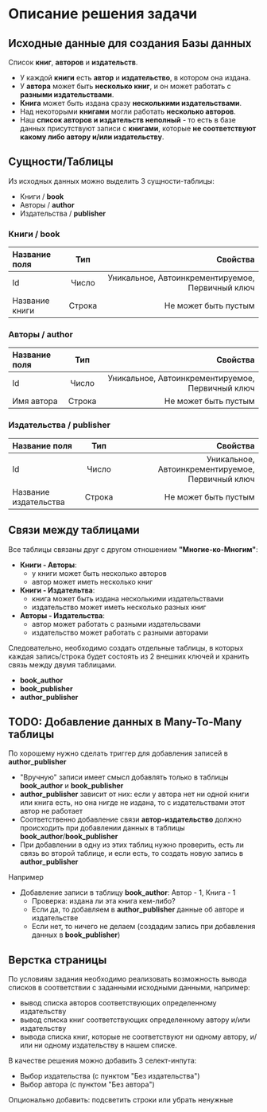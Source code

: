 # Описание решения задачи

## Исходные данные для создания Базы данных

Cписок **книг**, **авторов** и **издательств**.

-   У каждой **книги** есть **автор** и **издательство**, в котором она издана.
-   У **автора** может быть **несколько книг**, и он может работать с **разными издательствами**.
-   **Книга** может быть издана сразу **несколькими издательствами**.
-   Над некоторыми **книгами** могли работать **несколько авторов**.
-   Наш **список авторов и издательств неполный** - то есть в базе данных присутствуют записи с **книгами**, которые **не соответствуют какому либо автору и/или издательству**.

## Сущности/Таблицы

Из исходных данных можно выделить 3 сущности-таблицы:

-   Книги / **book**
-   Авторы / **author**
-   Издательства / **publisher**

### Книги / **book**

| Название поля  |  Тип   |                                         Свойства |
| :------------- | :----: | -----------------------------------------------: |
| Id             | Число  | Уникальное, Автоинкрементируемое, Первичный ключ |
| Название книги | Строка |                             Не может быть пустым |

### Авторы / **author**

| Название поля |  Тип   |                                         Свойства |
| :------------ | :----: | -----------------------------------------------: |
| Id            | Число  | Уникальное, Автоинкрементируемое, Первичный ключ |
| Имя автора    | Строка |                             Не может быть пустым |

### Издательства / **publisher**

| Название поля         |  Тип   |                                         Свойства |
| :-------------------- | :----: | -----------------------------------------------: |
| Id                    | Число  | Уникальное, Автоинкрементируемое, Первичный ключ |
| Название издательства | Строка |                             Не может быть пустым |

## Связи между таблицами

Все таблицы связаны друг с другом отношением **"Многие-ко-Многим"**:

-   **Книги - Авторы**:
    -   у книги может быть несколько авторов
    -   автор может иметь несколько книг
-   **Книги - Издательтва**:
    -   книга может быть издана несколькими издательствами
    -   издательство может иметь несколько разных книг
-   **Авторы - Издательства**:
    -   автор может работать с разными издательсвами
    -   издательство может работать с разными авторами

Следовательно, необходимо создать отдельные таблицы, в которых каждая запись/строка будет состоять из 2 внешних ключей и хранить связь между двумя таблицами.

-   **book_author**
-   **book_publisher**
-   **author_publisher**

## TODO: Добавление данных в Many-To-Many таблицы

По хорошему нужно сделать триггер для добавления записей в **author_publisher**

-   "Вручную" записи имеет смысл добавлять только в таблицы **book_author** и **book_publisher**
-   **author_publisher** зависит от них: если у автора нет ни одной книги или книга есть, но она нигде не издана, то с издательствами этот автор не работает
-   Соответственно добавление связи **автор-издательство** должно происходить при добавлении данных в таблицы **book_author**/**book_publisher**
-   При добавлении в одну из этих таблиц нужно проверить, есть ли связь во второй таблице, и если есть, то создать новую запись в **author_publisher**

Например

-   Добавление записи в таблицу **book_author**: Автор - 1, Книга - 1
    -   Проверка: издана ли эта книга кем-либо?
    -   Если да, то добавляем в **author_publisher** данные об авторе и издательстве
    -   Если нет, то ничего не делаем (создадим запись при добавления данных в **book_publisher**)

## Верстка страницы

По условиям задания необходимо реализовать возможность вывода списков в соответствии с заданными исходными данными, например:

-   вывод списка авторов соответствующих определенному издательству
-   вывод списка книг соответствующих определенному автору и/или издательству
-   вывода списка книг, которые не соответствуют ни одному автору, и/или ни одному издательству в нашем списке.

В качестве решения можно добавить 3 селект-инпута:

-   Выбор издательства (с пунктом "Без издательства")
-   Выбор автора (с пунктом "Без автора")

Опционально добавить: подсветить строки или убрать ненужные

